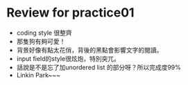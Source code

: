 # Review for practice01
- coding style 很整齊
- 那隻狗有夠可愛！
- 背景好像有點太花俏，背後的黑點會影響文字的閱讀。
- input field的style很炫炮，特別突兀。
- 話說是不是忘了加unordered list 的部分呀？所以完成度99%
- Linkin Park~~~


